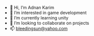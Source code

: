 - 👋 Hi, I’m Adnan Karim
- 👀 I’m interested in game development
- 🌱 I’m currently learning unity
- 💞️ I’m looking to collaborate on projects
- 📫 bleedingsun@yahoo.com

<!---
akhylis/akhylis is a ✨ special ✨ repository because its `README.md` (this file) appears on your GitHub profile.
You can click the Preview link to take a look at your changes.
--->
